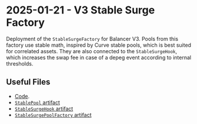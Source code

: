 # 2025-01-21 - V3 Stable Surge Factory

Deployment of the `StableSurgeFactory` for Balancer V3.
Pools from this factory use stable math, inspired by Curve stable pools, which is best suited for correlated assets.
They are also connected to the `StableSurgeHook`, which increases the swap fee in case of a depeg event according to internal thresholds.

## Useful Files

- [Code](https://github.com/balancer/balancer-v3-monorepo/commit/767a6a137be78bf7b6bb67b8ff423f53ef60939c).
- [`StablePool` artifact](./artifact/StablePool.json)
- [`StableSurgeHook` artifact](./artifact/StableSurgeHook.json)
- [`StableSurgePoolFactory` artifact](./artifact/StableSurgePoolFactory.json)

